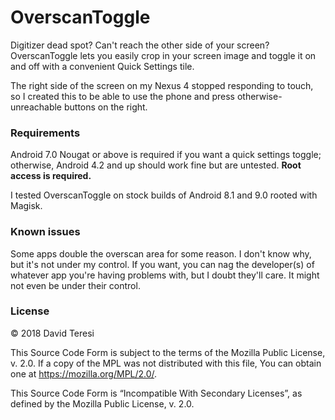 # OverscanToggle

Digitizer dead spot? Can't reach the other side of your screen? OverscanToggle lets you easily crop in your screen image and toggle it on and off with a convenient Quick Settings tile.

The right side of the screen on my Nexus 4 stopped responding to touch, so I created this to be able to use the phone and press otherwise-unreachable buttons on the right.

### Requirements
Android 7.0 Nougat or above is required if you want a quick settings toggle; otherwise, Android 4.2 and up should work fine but are untested. **Root access is required.**

I tested OverscanToggle on stock builds of Android 8.1 and 9.0 rooted with Magisk.

### Known issues
Some apps double the overscan area for some reason. I don't know why, but it's not under my control. If you want, you can nag the developer(s) of whatever app you're having problems with, but I doubt they'll care. It might not even be under their control.

### License
© 2018 David Teresi

This Source Code Form is subject to the terms of the Mozilla Public License, v. 2.0. If a copy of the MPL was not distributed with this file, You can obtain one at https://mozilla.org/MPL/2.0/.

This Source Code Form is “Incompatible With Secondary Licenses”, as defined by the Mozilla Public License, v. 2.0.
